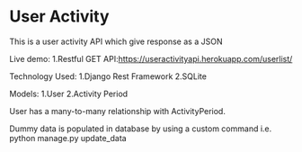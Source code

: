 # User Activity 
This is a user activity API which give response as a JSON

Live demo:
   1.Restful GET API:https://useractivityapi.herokuapp.com/userlist/

Technology Used:
    1.Django Rest Framework
    2.SQLite

Models:
  1.User
  2.Activity Period

User has a many-to-many relationship with ActivityPeriod.

Dummy data is populated in database by using a custom command i.e.  python manage.py update_data  
